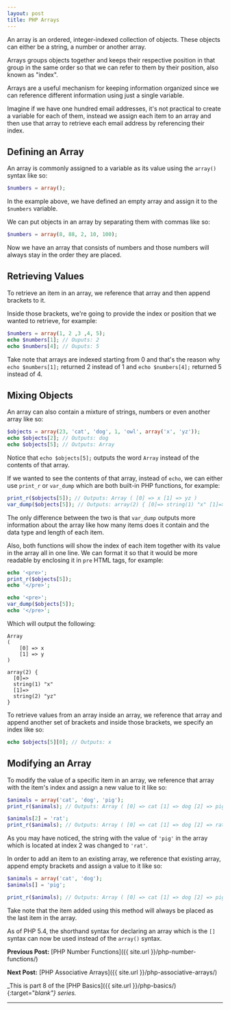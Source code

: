 ```yaml
---
layout: post
title: PHP Arrays
---
```


An array is an ordered, integer-indexed collection of objects. These objects can either be a string, a number or another array.

Arrays groups objects together and keeps their respective position in that group in the same order so that we can refer to them by their position, also known as "index".

Arrays are a useful mechanism for keeping information organized since we can reference different information using just a single variable.

Imagine if we have one hundred email addresses, it's not practical to create a variable for each of them, instead we assign each item to an array and then use that array to retrieve each email address by referencing their index.

## Defining an Array

An array is commonly assigned to a variable as its value using the `array()` syntax like so:

```php
$numbers = array();
```

In the example above, we have defined an empty array and assign it to the `$numbers` variable.

We can put objects in an array by separating them with commas like so:

```php
$numbers = array(8, 88, 2, 10, 100);
```

Now we have an array that consists of numbers and those numbers will always stay in the order they are placed.

## Retrieving Values

To retrieve an item in an array, we reference that array and then append brackets to it.

Inside those brackets, we're going to provide the index or position that we wanted to retrieve, for example:

```php
$numbers = array(1, 2 ,3 ,4, 5);
echo $numbers[1]; // Ouputs: 2
echo $numbers[4]; // Ouputs: 5
```

Take note that arrays are indexed starting from 0 and that's the reason why `echo $numbers[1];` returned 2 instead of 1 and `echo $numbers[4];` returned 5 instead of 4.

## Mixing Objects

An array can also contain a mixture of strings, numbers or even another array like so:

```php
$objects = array(23, 'cat', 'dog', 1, 'owl', array('x', 'yz'));
echo $objects[2]; // Outputs: dog
echo $objects[5]; // Outputs: Array
```

Notice that `echo $objects[5];` outputs the word `Array` instead of the contents of that array.

If we wanted to see the contents of that array, instead of `echo`, we can either use `print_r` or `var_dump` which are both built-in PHP functions, for example:

```php
print_r($objects[5]); // Outputs: Array ( [0] => x [1] => yz )
var_dump($objects[5]); // Outputs: array(2) { [0]=> string(1) "x" [1]=> string(2) "yz" }
```

The only difference between the two is that `var_dump` outputs more information about the array like how many items does it contain and the data type and length of each item.

Also, both functions will show the index of each item together with its value in the array all in one line. We can format it so that it would be more readable by enclosing it in `pre` HTML tags, for example:

```php
echo '<pre>';
print_r($objects[5]);
echo '</pre>';

echo '<pre>';
var_dump($objects[5]);
echo '</pre>';
```

Which will output the following:

```
Array
(
    [0] => x
    [1] => y
)

array(2) {
  [0]=>
  string(1) "x"
  [1]=>
  string(2) "yz"
}
```

To retrieve values from an array inside an array, we reference that array and append another set of brackets and inside those brackets, we specify an index like so:

```php
echo $objects[5][0]; // Outputs: x
```

## Modifying an Array

To modify the value of a specific item in an array, we reference that array with the item's index and assign a new value to it like so:

```php
$animals = array('cat', 'dog', 'pig');
print_r($animals); // Outputs: Array ( [0] => cat [1] => dog [2] => pig )

$animals[2] = 'rat';
print_r($animals); // Outputs: Array ( [0] => cat [1] => dog [2] => rat )
```

As you may have noticed, the string with the value of `'pig'` in the array which is located at index 2 was changed to `'rat'`.

In order to add an item to an existing array, we reference that existing array, append empty brackets and assign a value to it like so:

```php
$animals = array('cat', 'dog');
$animals[] = 'pig';

print_r($animals); // Outputs: Array ( [0] => cat [1] => dog [2] => pig )
```

Take note that the item added using this method will always be placed as the last item in the array.

As of PHP 5.4, the shorthand syntax for declaring an array which is the `[]` syntax can now be used instead of the `array()` syntax.

**Previous Post:** [PHP Number Functions]({{ site.url }}/php-number-functions/)

**Next Post:** [PHP Associative Arrays]({{ site.url }}/php-associative-arrays/)

_This is part 8 of the [PHP Basics]({{ site.url }}/php-basics/){:target="_blank"} series._

---

